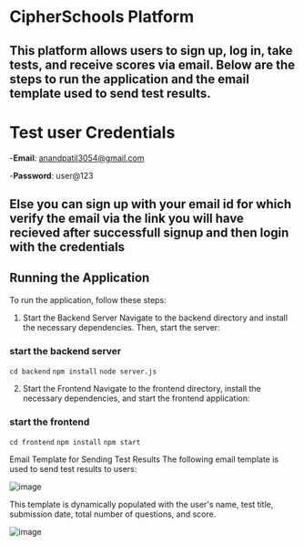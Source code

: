 # CipherSchools Platform

## This platform allows users to sign up, log in, take tests, and receive scores via email. Below are the steps to run the application and the email template used to send test results.

 # Test user Credentials 
 
 -**Email**: anandpatil3054@gmail.com
 
 -**Password**: user@123

## Else you can sign up with your email id for which verify the email via the link you will  have recieved after successfull signup and then login with the credentials

## Running the Application
To run the application, follow these steps:

1. Start the Backend Server
Navigate to the backend directory and install the necessary dependencies. Then, start the server:
### start the backend server
`cd backend`
`npm install`
`node server.js`

2. Start the Frontend
Navigate to the frontend directory, install the necessary dependencies, and start the frontend application:
### start the frontend
`cd frontend`
`npm install`
`npm start`


 Email Template for Sending Test Results
The following email template is used to send test results to users:

![image](https://github.com/user-attachments/assets/f26f64e2-ccc1-41fd-9968-23153dc6bc75)


This template is dynamically populated with the user's name, test title, submission date, total number of questions, and score.

![image](https://github.com/user-attachments/assets/44dcd117-f873-4524-82b4-3ade1bb7eab1)









